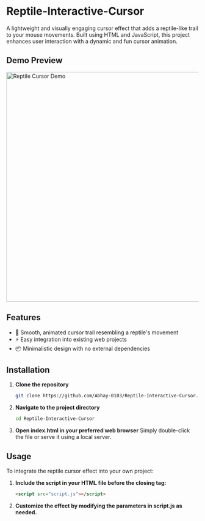 # Reptile-Interactive-Cursor

A lightweight and visually engaging cursor effect that adds a reptile-like trail to your mouse movements. Built using HTML and JavaScript, this project enhances user interaction with a dynamic and fun cursor animation.

## Demo Preview

<img src="Screenshot 2025-05-23 193158.png" alt="Reptile Cursor Demo" width="600"/>

## Features

- 🦎 Smooth, animated cursor trail resembling a reptile's movement  
- ⚡ Easy integration into existing web projects  
- 📦 Minimalistic design with no external dependencies  

## Installation

1. **Clone the repository**  
   ```bash
   git clone https://github.com/Abhay-0103/Reptile-Interactive-Cursor.git

2. **Navigate to the project directory**
   ```bash
   cd Reptile-Interactive-Cursor
   
3. **Open index.html in your preferred web browser**
     Simply double-click the file or serve it using a local server.

## Usage

To integrate the reptile cursor effect into your own project:

1. **Include the script in your HTML file before the closing </body> tag:**

   ```html
   <script src="script.js"></script>

2. **Customize the effect by modifying the parameters in script.js as needed.**
